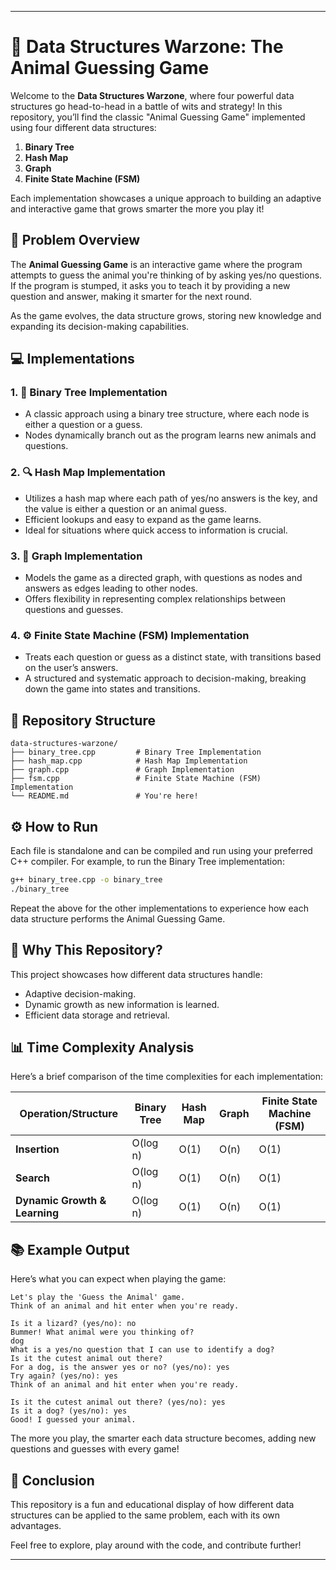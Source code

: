 

---

# 🐾 Data Structures Warzone: The Animal Guessing Game

Welcome to the **Data Structures Warzone**, where four powerful data structures go head-to-head in a battle of wits and strategy! In this repository, you’ll find the classic "Animal Guessing Game" implemented using four different data structures:

1. **Binary Tree**
2. **Hash Map**
3. **Graph**
4. **Finite State Machine (FSM)**

Each implementation showcases a unique approach to building an adaptive and interactive game that grows smarter the more you play it!

## 🧩 Problem Overview

The **Animal Guessing Game** is an interactive game where the program attempts to guess the animal you're thinking of by asking yes/no questions. If the program is stumped, it asks you to teach it by providing a new question and answer, making it smarter for the next round. 

As the game evolves, the data structure grows, storing new knowledge and expanding its decision-making capabilities.

## 💻 Implementations

### 1. **🌲 Binary Tree Implementation**
   - A classic approach using a binary tree structure, where each node is either a question or a guess.
   - Nodes dynamically branch out as the program learns new animals and questions.

### 2. **🔍 Hash Map Implementation**
   - Utilizes a hash map where each path of yes/no answers is the key, and the value is either a question or an animal guess.
   - Efficient lookups and easy to expand as the game learns.
   - Ideal for situations where quick access to information is crucial.

### 3. **🔗 Graph Implementation**
   - Models the game as a directed graph, with questions as nodes and answers as edges leading to other nodes.
   - Offers flexibility in representing complex relationships between questions and guesses.

### 4. **⚙️ Finite State Machine (FSM) Implementation**
   - Treats each question or guess as a distinct state, with transitions based on the user’s answers.
   - A structured and systematic approach to decision-making, breaking down the game into states and transitions.

## 📂 Repository Structure

```
data-structures-warzone/
├── binary_tree.cpp         # Binary Tree Implementation
├── hash_map.cpp            # Hash Map Implementation
├── graph.cpp               # Graph Implementation
├── fsm.cpp                 # Finite State Machine (FSM) Implementation
└── README.md               # You're here!
```

## ⚙️ How to Run

Each file is standalone and can be compiled and run using your preferred C++ compiler. For example, to run the Binary Tree implementation:

```bash
g++ binary_tree.cpp -o binary_tree
./binary_tree
```

Repeat the above for the other implementations to experience how each data structure performs the Animal Guessing Game.

## 🧠 Why This Repository?

This project showcases how different data structures handle:
- Adaptive decision-making.
- Dynamic growth as new information is learned.
- Efficient data storage and retrieval.

## 📊 Time Complexity Analysis

Here’s a brief comparison of the time complexities for each implementation:

| Operation/Structure             | Binary Tree        | Hash Map           | Graph            | Finite State Machine (FSM) |
|---------------------------------|-------------------|-------------------|-----------------|-----------------------------|
| **Insertion**                   | O(log n)          | O(1)              | O(n)            | O(1)                        |
| **Search**                      | O(log n)          | O(1)              | O(n)            | O(1)                        |
| **Dynamic Growth & Learning**   | O(log n)          | O(1)              | O(n)            | O(1)                        |


## 📚 Example Output

Here’s what you can expect when playing the game:

```
Let's play the 'Guess the Animal' game.
Think of an animal and hit enter when you're ready.

Is it a lizard? (yes/no): no
Bummer! What animal were you thinking of?
dog
What is a yes/no question that I can use to identify a dog?
Is it the cutest animal out there?
For a dog, is the answer yes or no? (yes/no): yes
Try again? (yes/no): yes
Think of an animal and hit enter when you're ready.

Is it the cutest animal out there? (yes/no): yes
Is it a dog? (yes/no): yes
Good! I guessed your animal.
```

The more you play, the smarter each data structure becomes, adding new questions and guesses with every game!

## 🎯 Conclusion

This repository is a fun and educational display of how different data structures can be applied to the same problem, each with its own advantages.

Feel free to explore, play around with the code, and contribute further!

---
